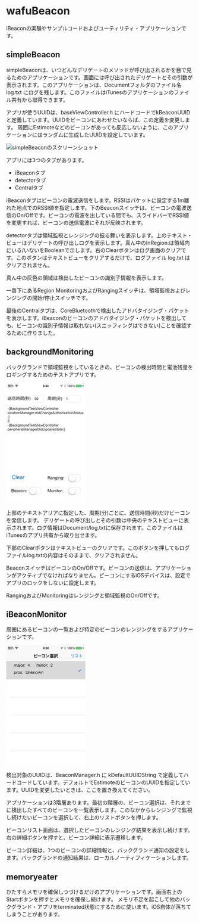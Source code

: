 wafuBeacon
==========
iBeaconの実験やサンプルコードおよびユーティリティ・アプリケーションです。

simpleBeacon
----
simpleBeaconは、いつどんなデリゲートのメソッドが呼び出されるかを目で見るためのアプリケーションです。画面には呼び出されたデリゲートとその引数が表示されます。このアプリケーションは、Documentフォルダのファイル名 log.txt にログを残します。このファイルはiTunesのアプリケーションのファイル共有から取得できます。

アプリが使うUUIDは、baseViewController.h にハードコードでkBeaconUUID と定義しています。UUIDをビーコンにあわせたいならば、この定義を変更します。
周囲にEstimoteなどのビーコンがあっても反応しないように、このアプリケーションにはランダムに生成したUUIDを設定しています。

![simpleBeaconのスクリーンショット](./doc/simpleBeeacon_screenshot.jpg)

アプリには3つのタブがあります。

- iBeaconタブ
- detectorタブ
- Centralタブ

iBeaconタブはビーコンの電波送信をします。RSSIはパケットに設定する1m離れた地点でのRSSI値を指定します。下のBeaconスイッチは、ビーコンの電波送信のOn/Offです。ビーコンの電波を出している間でも、スライドバーでRSSI値を変更すれば、ビーコンの送信電波にそれが反映されます。

detectorタブは領域監視とレンジングの振る舞いを表示します。上のテキスト・ビューはデリゲートの呼び出しログを表示します。真ん中のInRegion:は領域内にいる/いないをBooleanで示します。右のClearボタンはログ画面のクリアです。このボタンはテキストビューをクリアするだけで、ログファイル log.txt はクリアされません。

真ん中の灰色の領域は検出したビーコンの識別子情報を表示します。

一番下にあるRegion MonitoringおよびRangingスイッチは、領域監視およびレンジングの開始/停止スイッチです。

最後のCentralタブは、CoreBluetoothで検出したアドバタイジング・パケットを表示します。iBeaconのビーコンのアドバタイジング・パケットを検出しても、ビーコンの識別子情報は取れない(スニッフィングはできない)ことを確認するために作りました。

backgroundMonitoring
----
バックグランドで領域監視をしているときの、ビーコンの検出時間と電池残量をロギングするためのテストアプリです。

![backgroundMonitoringのスクリーンショット](./doc/backgroundMonitoring_screenshot.jpg)

上部のテキストアリアに指定した、周期(分)ごとに、送信時間(秒)だけビーコンを発信します。
デリゲートの呼び出しとその引数は中央のテキストビューに表示されます。ログ情報はDocument/log.txtに保存されます。このファイルはiTunesのアプリ共有から取り出せます。

下部のClearボタンはテキストビューのクリアです。このボタンを押してもログファイルlog.txtの内容はそのままで、クリアされません。

BeaconスイッチはビーコンのOn/Offです。ビーコンの送信は、アプリケーションがアクティブでなければなりません。ビーコンにするiOSデバイスは、設定でアプリのロックをしないに設定します。

RangingおよびMonitoringはレンジングと領域監視のOn/Offです。

iBeaconMonitor
----
周囲にあるビーコンの一覧および特定のビーコンのレンジングをするアプリケーションです。

![iBeaconMonitorのスクリーンショット](./doc/iBeaconMonitor_screenshot.jpg)

検出対象のUUIDは、BeaconManager.h に kDefaultUUIDString で定義してハードコードしています。デフォルトでEstimoteのビーコンのUUIDを指定しています。UUIDを変更したいときは、ここを置き換えてください。

アプリケーションは3階層あります。最初の階層の、ビーコン選択は、それまでに検出したすべてのビーコンを一覧表示します。このなかからレンジングで監視し続けたいビーコンを選択して、右上のリストボタンを押します。

ビーコンリスト画面は、選択したビーコンのレンジング結果を表示し続けます。右の詳細ボタンを押すと、ビーコン詳細に表示遷移します。

ビーコン詳細は、1つのビーコンの詳細情報と、バックグランド通知の設定をします。バックグランドの通知結果は、ローカルノーティフィケーションします。

memoryeater
----
ひたすらメモリを確保しつづけるだけのアプリケーションです。画面右上のStartボタンを押すとメモリを確保し続けます。
メモリ不足を起こして他のバックグランド・アプリをterminated状態にするために使います。iOS自体が落ちてしまうことがあります。







